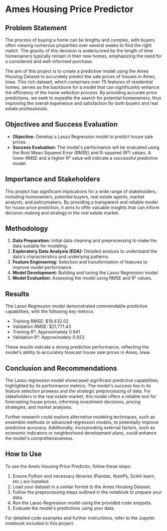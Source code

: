 # Ames Housing Price Predictor

## Problem Statement

The process of buying a home can be lengthy and complex, with buyers often viewing numerous properties over several weeks to find the right match. The gravity of this decision is underscored by the length of time homeowners typically remain in their new homes, emphasizing the need for a considered and well-informed purchase.

The aim of this project is to create a predictive model using the Ames Housing Dataset to accurately predict the sale prices of houses in Ames, Iowa. This rich dataset, which comprises over 75 features of residential homes, serves as the backbone for a model that can significantly enhance the efficiency of the home selection process. By providing accurate price predictions, we seek to expedite the search for potential homeowners, thus improving the overall experience and satisfaction for both buyers and real estate professionals.
## Objectives and Success Evaluation

- **Objective:** Develop a Lasso Regression model to predict house sale prices.
- **Success Evaluation:** The model's performance will be evaluated using the Root Mean Squared Error (RMSE) and R-squared (R²) values. A lower RMSE and a higher R² value will indicate a successful predictive model.

## Importance and Stakeholders

This project has significant implications for a wide range of stakeholders, including homeowners, potential buyers, real estate agents, market analysts, and policymakers. By providing a transparent and reliable model for house price prediction, it aims to offer valuable insights that can inform decision-making and strategy in the real estate market.

## Methodology

1. **Data Preparation:** Initial data cleaning and preprocessing to make the data suitable for modeling.
2. **Exploratory Data Analysis (EDA):** Detailed analysis to understand the data's characteristics and underlying patterns.
3. **Feature Engineering:** Selection and transformation of features to improve model performance.
4. **Model Development:** Building and tuning the Lasso Regression model.
5. **Model Evaluation:** Assessing the model using RMSE and R² values.

## Results

The Lasso Regression model demonstrated commendable predictive capabilities, with the following key metrics:
- Training RMSE: $19,432.02
- Validation RMSE: $21,771.43
- Training R²: Approximately 0.941
- Validation R²: Approximately  0.923

These results indicate a strong predictive performance, reflecting the model's ability to accurately forecast house sale prices in Ames, Iowa.

## Conclusion and Recommendations

The Lasso regression model showcased significant predictive capabilities, highlighted by its performance metrics. The model's success lies in its feature selection prowess and the strategic preprocessing of data. For stakeholders in the real estate market, this model offers a reliable tool for forecasting house prices, informing investment decisions, pricing strategies, and market analyses.

Further research could explore alternative modeling techniques, such as ensemble methods or advanced regression models, to potentially improve predictive accuracy. Additionally, incorporating external factors, such as economic indicators or neighborhood development plans, could enhance the model's comprehensiveness.

## How to Use

To use the Ames Housing Price Predictor, follow these steps:
1. Ensure Python and necessary libraries (Pandas, NumPy, Scikit-learn, etc.) are installed.
2. Load your dataset in a similar format to the Ames Housing Dataset.
3. Follow the preprocessing steps outlined in the notebook to prepare your data.
4. Run the Lasso Regression model using the provided code snippets.
5. Evaluate the model's predictions using your data.

For detailed code examples and further instructions, refer to the Jupyter notebook included in this project.